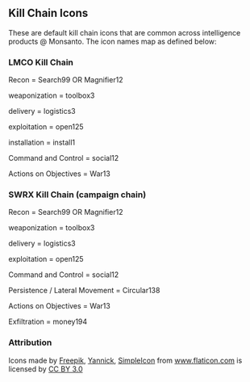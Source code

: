 ## Kill Chain Icons
These are default kill chain icons that are common across intelligence products @ Monsanto. The icon names map as defined below:

### LMCO Kill Chain
Recon = Search99 OR Magnifier12

weaponization = toolbox3

delivery = logistics3

exploitation = open125

installation = install1

Command and Control = social12

Actions on Objectives = War13


### SWRX Kill Chain (campaign chain)
Recon = Search99 OR Magnifier12

weaponization = toolbox3

delivery = logistics3

exploitation = open125

Command and Control = social12

Persistence / Lateral Movement = Circular138

Actions on Objectives = War13

Exfiltration = money194

### Attribution
<div>Icons made by <a href="http://www.flaticon.com/authors/freepik" title="Freepik">Freepik</a>, <a href="http://www.flaticon.com/authors/yannick" title="Yannick">Yannick</a>, <a href="http://www.flaticon.com/authors/simpleicon" title="SimpleIcon">SimpleIcon</a> from <a href="http://www.flaticon.com" title="Flaticon">www.flaticon.com</a>             is licensed by <a href="http://creativecommons.org/licenses/by/3.0/" title="Creative Commons BY 3.0">CC BY 3.0</a></div>
